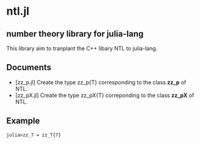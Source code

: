 # ntl.jl
## number theory library for julia-lang
This library aim to tranplant the C++ libary NTL to julia-lang.

## Documents
- [zz_p.jl] Create the type zz_p{T} corresponding to the class **zz_p** of NTL.
- [zz_pX.jl] Create the type zz_pX{T} correponding to the class **zz_pX** of NTL.

## Example
``julia>zz_7 = zz_T{7}``